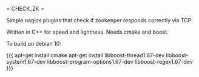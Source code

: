 = CHECK_ZK =

Simple nagios plugins that check if zookeeper responds correctly via TCP.

Written in C++ for speed and lightness. Needs cmake and boost.

To build on debian 10:

{{{
apt-get install cmake 
apt-get install libboost-thread1.67-dev libboost-system1.67-dev libboost-program-options1.67-dev libboost-regex1.67-dev
}}}
